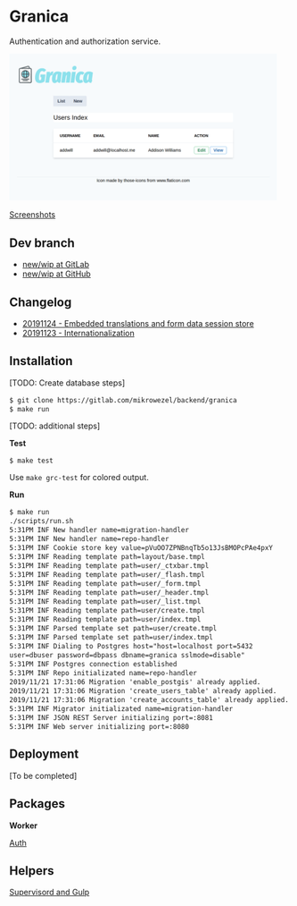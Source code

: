 # Granica

Authentication and authorization service.

<img src="docs/img/users_index.png" width="480">

[Screenshots](docs/screenshots.md)

## Dev branch

- [new/wip at GitLab](https://gitlab.com/mikrowezel/backend/granica/tree/new/wip)
- [new/wip at GitHub](https://github.com/adrianpk/granica/tree/new/wip)

## Changelog

* [20191124 - Embedded translations and form data session store](/docs/changelog.md#20191124)
* [20191123 - Internationalization](/docs/changelog.md#20191123)

## Installation

[TODO: Create database steps]

```shell
$ git clone https://gitlab.com/mikrowezel/backend/granica
$ make run
```

[TODO: additional steps]

**Test**

```shell
$ make test
```

Use `make grc-test` for colored output.

**Run**

```shell
$ make run
./scripts/run.sh
5:31PM INF New handler name=migration-handler
5:31PM INF New handler name=repo-handler
5:31PM INF Cookie store key value=pVuOO7ZPNBnqTb5o13JsBMOPcPAe4pxY
5:31PM INF Reading template path=layout/base.tmpl
5:31PM INF Reading template path=user/_ctxbar.tmpl
5:31PM INF Reading template path=user/_flash.tmpl
5:31PM INF Reading template path=user/_form.tmpl
5:31PM INF Reading template path=user/_header.tmpl
5:31PM INF Reading template path=user/_list.tmpl
5:31PM INF Reading template path=user/create.tmpl
5:31PM INF Reading template path=user/index.tmpl
5:31PM INF Parsed template set path=user/create.tmpl
5:31PM INF Parsed template set path=user/index.tmpl
5:31PM INF Dialing to Postgres host="host=localhost port=5432 user=dbuser password=dbpass dbname=granica sslmode=disable"
5:31PM INF Postgres connection established
5:31PM INF Repo initializated name=repo-handler
2019/11/21 17:31:06 Migration 'enable_postgis' already applied.
2019/11/21 17:31:06 Migration 'create_users_table' already applied.
2019/11/21 17:31:06 Migration 'create_accounts_table' already applied.
5:31PM INF Migrator initializated name=migration-handler
5:31PM INF JSON REST Server initializing port=:8081
5:31PM INF Web server initializing port=:8080
```

## Deployment

[To be completed]

## Packages

**Worker**

[Auth](pkg/auth/readme.md)

## Helpers

[Supervisord and Gulp](docs/draft/helpers.md)
